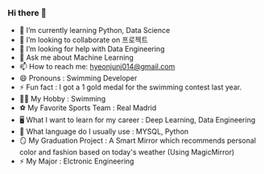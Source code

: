 ### Hi there 👋

- 🌱 I’m currently learning Python, Data Science
- 👯 I’m looking to collaborate on 프로젝트
- 🤔 I’m looking for help with Data Engineering
- 💬 Ask me about Machine Learning
- 📫 How to reach me: hyeonjunj014@gmail.com
- 😄 Pronouns : Swimming Developer 
- ⚡ Fun fact : I got a 1 gold medal for the swimming contest last year.
- 🏊‍♂️ My Hobby : Swimming
- ⚽ My Favorite Sports Team : Real Madrid
- 🖥️ What I want to learn for my career : Deep Learning, Data Engineering
- 🔢 What language do I usually use : MYSQL, Python
- 🪞 My Graduation Project : A Smart Mirror which recommends personal color and fashion based on today's weather (Using MagicMirror) 
- ⚡ My Major : Elctronic Engineering